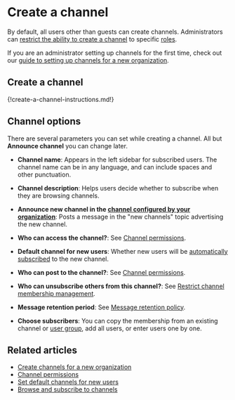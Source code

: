 # Create a channel

By default, all users other than guests can create channels. Administrators can
[restrict the ability to create a channel](/help/configure-who-can-create-channels) to specific
[roles](/help/roles-and-permissions).

If you are an administrator setting up channels for the first time, check out our
[guide to setting up channels for a new organization](/help/create-channels).

## Create a channel

{!create-a-channel-instructions.md!}

## Channel options

There are several parameters you can set while creating a channel. All but
**Announce channel** you can change later.

* **Channel name**: Appears in the left sidebar for subscribed users. The
  channel name can be in any language, and can include spaces and other
  punctuation.

* **Channel description**: Helps users decide whether to subscribe when they
  are browsing channels.

* **Announce new channel in the [channel configured by your organization](/help/configure-automated-notices#new-channel-announcements)**:
  Posts a message in the "new channels" topic advertising the new channel.

* **Who can access the channel?**: See [Channel permissions](/help/channel-permissions).

* **Default channel for new users**: Whether new users will be [automatically
  subscribed](/help/set-default-channels-for-new-users) to the new channel.

* **Who can post to the channel?**: See [Channel permissions](/help/channel-permissions).

* **Who can unsubscribe others from this channel?**: See
  [Restrict channel membership management](/help/configure-who-can-invite-to-channels#configure-who-can-remove-users).

* **Message retention period**: See
  [Message retention policy](/help/message-retention-policy#configure-message-retention-policy-for-individual-channels).

* **Choose subscribers**: You can copy the membership from an existing channel or
  [user group](/help/user-groups), add all users, or enter users one by one.

## Related articles

* [Create channels for a new organization](/help/create-channels)
* [Channel permissions](/help/channel-permissions)
* [Set default channels for new users](/help/set-default-channels-for-new-users)
* [Browse and subscribe to channels](/help/browse-and-subscribe-to-channels)
